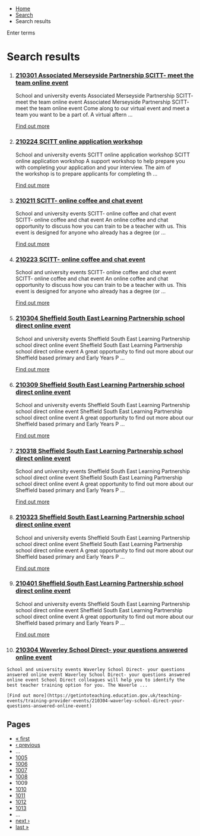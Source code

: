 *   [Home](/)
*   [Search](/search)
*   Search results

Enter terms 

Search results
==============

1.  ### [210301 Associated Merseyside Partnership SCITT- meet the team online event](https://getintoteaching.education.gov.uk/teaching-events/training-provider-events/210301-associated-merseyside-partnership-scitt-meet-the-team-online-event)
    
    School and university events Associated Merseyside Partnership SCITT- meet the team online event Associated Merseyside Partnership SCITT- meet the team online event Come along to our virtual event and meet a team you want to be a part of. A virtual aftern ...
    
    [Find out more](https://getintoteaching.education.gov.uk/teaching-events/training-provider-events/210301-associated-merseyside-partnership-scitt-meet-the-team-online-event)
    
2.  ### [210224 SCITT online application workshop](https://getintoteaching.education.gov.uk/teaching-events/training-provider-events/210224-scitt-online-application-workshop)
    
    School and university events SCITT online application workshop SCITT online application workshop A support workshop to help prepare you with completing your application and your interview. The aim of the workshop is to prepare applicants for completing th ...
    
    [Find out more](https://getintoteaching.education.gov.uk/teaching-events/training-provider-events/210224-scitt-online-application-workshop)
    
3.  ### [210211 SCITT- online coffee and chat event](https://getintoteaching.education.gov.uk/teaching-events/training-provider-events/210211-scitt-online-coffee-and-chat-event)
    
    School and university events SCITT- online coffee and chat event SCITT- online coffee and chat event An online coffee and chat opportunity to discuss how you can train to be a teacher with us. This event is designed for anyone who already has a degree (or ...
    
    [Find out more](https://getintoteaching.education.gov.uk/teaching-events/training-provider-events/210211-scitt-online-coffee-and-chat-event)
    
4.  ### [210223 SCITT- online coffee and chat event](https://getintoteaching.education.gov.uk/teaching-events/training-provider-events/210223-scitt-online-coffee-and-chat-event)
    
    School and university events SCITT- online coffee and chat event SCITT- online coffee and chat event An online coffee and chat opportunity to discuss how you can train to be a teacher with us. This event is designed for anyone who already has a degree (or ...
    
    [Find out more](https://getintoteaching.education.gov.uk/teaching-events/training-provider-events/210223-scitt-online-coffee-and-chat-event)
    
5.  ### [210304 Sheffield South East Learning Partnership school direct online event](https://getintoteaching.education.gov.uk/teaching-events/training-provider-events/210304-sheffield-south-east-learning-partnership-school-direct-online-event)
    
    School and university events Sheffield South East Learning Partnership school direct online event Sheffield South East Learning Partnership school direct online event A great opportunity to find out more about our Sheffield based primary and Early Years P ...
    
    [Find out more](https://getintoteaching.education.gov.uk/teaching-events/training-provider-events/210304-sheffield-south-east-learning-partnership-school-direct-online-event)
    
6.  ### [210309 Sheffield South East Learning Partnership school direct online event](https://getintoteaching.education.gov.uk/teaching-events/training-provider-events/210309-sheffield-south-east-learning-partnership-school-direct-online-event)
    
    School and university events Sheffield South East Learning Partnership school direct online event Sheffield South East Learning Partnership school direct online event A great opportunity to find out more about our Sheffield based primary and Early Years P ...
    
    [Find out more](https://getintoteaching.education.gov.uk/teaching-events/training-provider-events/210309-sheffield-south-east-learning-partnership-school-direct-online-event)
    
7.  ### [210318 Sheffield South East Learning Partnership school direct online event](https://getintoteaching.education.gov.uk/teaching-events/training-provider-events/210318-sheffield-south-east-learning-partnership-school-direct-online-event)
    
    School and university events Sheffield South East Learning Partnership school direct online event Sheffield South East Learning Partnership school direct online event A great opportunity to find out more about our Sheffield based primary and Early Years P ...
    
    [Find out more](https://getintoteaching.education.gov.uk/teaching-events/training-provider-events/210318-sheffield-south-east-learning-partnership-school-direct-online-event)
    
8.  ### [210323 Sheffield South East Learning Partnership school direct online event](https://getintoteaching.education.gov.uk/teaching-events/training-provider-events/210323-sheffield-south-east-learning-partnership-school-direct-online-event)
    
    School and university events Sheffield South East Learning Partnership school direct online event Sheffield South East Learning Partnership school direct online event A great opportunity to find out more about our Sheffield based primary and Early Years P ...
    
    [Find out more](https://getintoteaching.education.gov.uk/teaching-events/training-provider-events/210323-sheffield-south-east-learning-partnership-school-direct-online-event)
    
9.  ### [210401 Sheffield South East Learning Partnership school direct online event](https://getintoteaching.education.gov.uk/teaching-events/training-provider-events/210401-sheffield-south-east-learning-partnership-school-direct-online-event)
    
    School and university events Sheffield South East Learning Partnership school direct online event Sheffield South East Learning Partnership school direct online event A great opportunity to find out more about our Sheffield based primary and Early Years P ...
    
    [Find out more](https://getintoteaching.education.gov.uk/teaching-events/training-provider-events/210401-sheffield-south-east-learning-partnership-school-direct-online-event)
    
10.  ### [210304 Waverley School Direct- your questions answered online event](https://getintoteaching.education.gov.uk/teaching-events/training-provider-events/210304-waverley-school-direct-your-questions-answered-online-event)
    
    School and university events Waverley School Direct- your questions answered online event Waverley School Direct- your questions answered online event School Direct colleagues will help you to identify the best teacher training option for you. The Waverle ...
    
    [Find out more](https://getintoteaching.education.gov.uk/teaching-events/training-provider-events/210304-waverley-school-direct-your-questions-answered-online-event)
    

Pages
-----

*   [« first](/search/site "Go to first page")
*   [‹ previous](/search/site?page=1007 "Go to previous page")
*   …
*   [1005](/search/site?page=1004 "Go to page 1005")
*   [1006](/search/site?page=1005 "Go to page 1006")
*   [1007](/search/site?page=1006 "Go to page 1007")
*   [1008](/search/site?page=1007 "Go to page 1008")
*   1009
*   [1010](/search/site?page=1009 "Go to page 1010")
*   [1011](/search/site?page=1010 "Go to page 1011")
*   [1012](/search/site?page=1011 "Go to page 1012")
*   [1013](/search/site?page=1012 "Go to page 1013")
*   …
*   [next ›](/search/site?page=1009 "Go to next page")
*   [last »](/search/site?page=1032 "Go to last page")